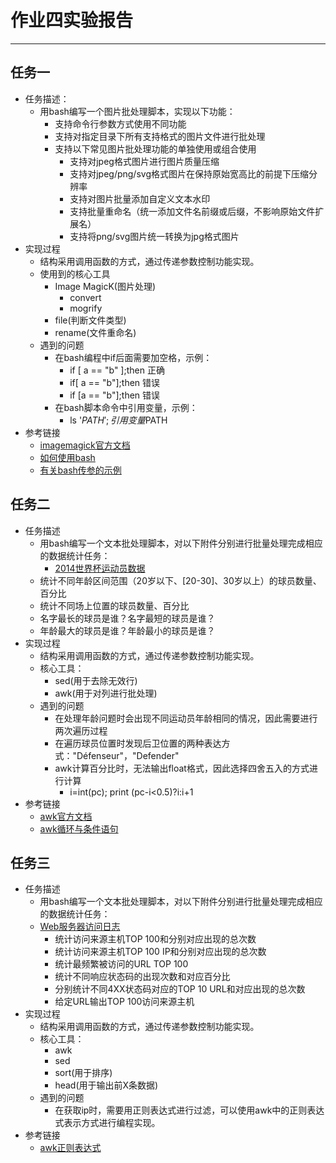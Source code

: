 # 作业四实验报告
***
## 任务一
* 任务描述：
	* 用bash编写一个图片批处理脚本，实现以下功能：
    	* 支持命令行参数方式使用不同功能
    	* 支持对指定目录下所有支持格式的图片文件进行批处理
    	* 支持以下常见图片批处理功能的单独使用或组合使用
        	* 支持对jpeg格式图片进行图片质量压缩
        	* 支持对jpeg/png/svg格式图片在保持原始宽高比的前提下压缩分辨率
        	* 支持对图片批量添加自定义文本水印
        	* 支持批量重命名（统一添加文件名前缀或后缀，不影响原始文件扩展名）
        	* 支持将png/svg图片统一转换为jpg格式图片
* 实现过程
	* 结构采用调用函数的方式，通过传递参数控制功能实现。
	* 使用到的核心工具
		* Image MagicK(图片处理)
			* convert
			* mogrify
		* file(判断文件类型)
		* rename(文件重命名)
	* 遇到的问题
		* 在bash编程中if后面需要加空格，示例：
			*  if [ a == "b" ];then 正确
			*  if[ a == "b"];then 错误
			*  if [a == "b"];then 错误
		* 在bash脚本命令中引用变量，示例：
			*  ls '${PATH}' ;引用变量$PATH
* 参考链接
	* [imagemagick官方文档](https://www.imagemagick.org/script/command-line-tools.php)
	* [如何使用bash](http://tldp.org/HOWTO/Bash-Prog-Intro-HOWTO.html)
	* [有关bash传参的示例](http://www.runoob.com/linux/linux-shell-passing-arguments.html)


## 任务二 
* 任务描述
	* 用bash编写一个文本批处理脚本，对以下附件分别进行批量处理完成相应的数据统计任务：
    	* [2014世界杯运动员数据](https://sec.cuc.edu.cn/huangwei/course/LinuxSysAdmin/exp/chap0x04/worldcupplayerinfo.tsv)
    * 统计不同年龄区间范围（20岁以下、[20-30]、30岁以上）的球员数量、百分比
    * 统计不同场上位置的球员数量、百分比
    * 名字最长的球员是谁？名字最短的球员是谁？
    * 年龄最大的球员是谁？年龄最小的球员是谁？
* 实现过程
	* 结构采用调用函数的方式，通过传递参数控制功能实现。
	* 核心工具：
		* sed(用于去除无效行)
		* awk(用于对列进行批处理)
	* 遇到的问题
		* 在处理年龄问题时会出现不同运动员年龄相同的情况，因此需要进行两次遍历过程
		* 在遍历球员位置时发现后卫位置的两种表达方式："Défenseur"，"Defender"
		* awk计算百分比时，无法输出float格式，因此选择四舍五入的方式进行计算
			* i=int(pc); print (pc-i<0.5)?i:i+1
* 参考链接
	* [awk官方文档](http://www.grymoire.com/Unix/Awk.html)
	* [awk循环与条件语句](http://xb9he.bokee.com/6569997.html)

## 任务三
* 任务描述
	* 用bash编写一个文本批处理脚本，对以下附件分别进行批量处理完成相应的数据统计任务：
    * [Web服务器访问日志](https://sec.cuc.edu.cn/huangwei/course/LinuxSysAdmin/exp/chap0x04/web_log.tsv.7z)
    	* 统计访问来源主机TOP 100和分别对应出现的总次数
    	* 统计访问来源主机TOP 100 IP和分别对应出现的总次数
    	* 统计最频繁被访问的URL TOP 100
    	* 统计不同响应状态码的出现次数和对应百分比
    	* 分别统计不同4XX状态码对应的TOP 10 URL和对应出现的总次数
    	* 给定URL输出TOP 100访问来源主机
* 实现过程
	* 结构采用调用函数的方式，通过传递参数控制功能实现。
	* 核心工具：
		* awk
		* sed
		* sort(用于排序)
		* head(用于输出前X条数据)
	* 遇到的问题
		* 在获取ip时，需要用正则表达式进行过滤，可以使用awk中的正则表达式表示方式进行编程实现。
* 参考链接
	* [awk正则表达式](http://www.cnblogs.com/notlate/p/3894602.html)
